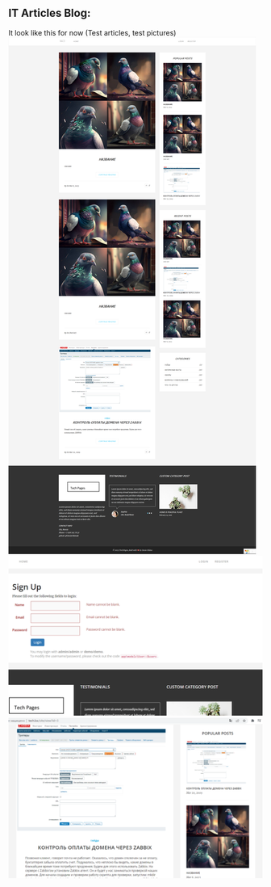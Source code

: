 IT Articles Blog:
--------------------

It look like this for now (Test articles, test pictures)
![screen1.png](phantom.js%2Fscreen1.png)
![img.png](img.png)
![img_1.png](img_1.png)